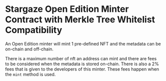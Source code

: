 # Stargaze Open Edition Minter Contract with Merkle Tree Whitelist Compatibility

An Open Edition minter will mint 1 pre-defined NFT and the metadata can be on-chain and off-chain.

There is a maximum number of nft an address can mint and there are fees to be considered when the metadata is stored on-chain.
There is also a 2% fees that is given to the developers of this minter. These fees happen when the `mint` method is used.
